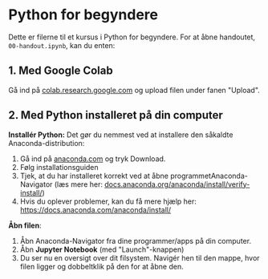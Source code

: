 # Python for begyndere
Dette er filerne til et kursus i Python for begyndere. For at åbne handoutet, `00-handout.ipynb`, kan du enten:

## 1. Med Google Colab
Gå ind på [colab.research.google.com](https://colab.research.google.com/) og upload filen under fanen "Upload".

## 2. Med Python installeret på din computer
**Installér Python:**
Det gør du nemmest ved at installere den såkaldte Anaconda-distribution:
1. Gå ind på [anaconda.com](​https://www.anaconda.com) og tryk Download.
2. Følg installationsguiden
3. Tjek, at du har installeret korrekt ved at åbne programmet ​Anaconda-Navigator​ (læs mere
her: [docs.anaconda.org/anaconda/install/verify-install/​](https://docs.anaconda.org/anaconda/install/verify-install/​))
4. Hvis du oplever problemer, kan du få mere hjælp her: https://docs.anaconda.com/anaconda/install/

**Åbn filen**:
1. Åbn Anaconda-Navigator fra dine programmer/apps på din computer.
2. Åbn **Jupyter Notebook** (med "Launch"-knappen)
3. Du ser nu en oversigt over dit filsystem. Navigér hen til den mappe, hvor filen ligger og dobbeltklik på den for at åbne den.
